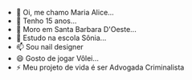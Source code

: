 - 👋 Oi, me chamo Maria Alice...
- 👀 Tenho 15 anos...
- 🌱 Moro em Santa Barbara D'Oeste...
- 💞️ Estudo na escola Sônia...
- 📫 Sou nail designer
- 😄 Gosto de jogar Vôlei...
- ⚡ Meu projeto de vida é ser Advogada Criminalista

<!---
Maria-alice2/Maria-alice2 is a ✨ special ✨ repository because its `README.md` (this file) appears on your GitHub profile.
You can click the Preview link to take a look at your changes.
--->

